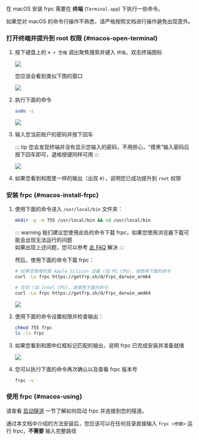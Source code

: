 <!-- markdownlint-disable MD041 -->

在 macOS 安装 frpc 需要在 **终端** (`Terminal.app`) 下执行一些命令。

如果您对 macOS 的命令行操作不熟悉，请严格按照文档进行操作避免出现意外。

### 打开终端并提升到 root 权限 {#macos-open-terminal}

1. 按下键盘上的 `⌘ + 空格` 调出聚焦搜索并键入 `终端`，双击终端图标

   ![](../_images/macos-0.png)

   您应该会看到类似下图的窗口

   ![](../_images/macos-1.png)

2. 执行下面的命令

   ```bash
   sudo -s
   ```

   ![](../_images/macos-2.png)

3. 输入您当前账户的密码并按下回车

   ::: tip
   您会发现终端并没有显示您输入的密码，不用担心，“摸黑”输入密码后按下回车即可，退格按键同样可用
   :::

   ![](../_images/macos-3.png)

4. 如果您看到和图里一样的输出（出现 `#`），说明您已成功提升到 `root` 权限

### 安装 frpc {#macos-install-frpc}

1. 使用下面的命令进入 `/usr/local/bin` 文件夹：

   ```bash
   mkdir -p -m 755 /usr/local/bin && cd /usr/local/bin
   ```

   ::: warning
   我们建议您使用此处的命令下载 frpc，如果您使用浏览器下载可能会出现无法运行的问题  
   如果出现上述问题，您可以参考 [此 FAQ](/faq/frpc.md#macos-run-frpc-issue) 解决
   :::

   然后，使用下面的命令下载 frpc：

   ```bash
   # 如果您使用的是 Apple Silicon 设备 (如 M1 CPU)，请使用下面的命令
   curl -Lo frpc https://getfrp.sh/d/frpc_darwin_arm64

   # 否则 (如 Intel CPU)，请使用下面的命令
   curl -Lo frpc https://getfrp.sh/d/frpc_darwin_amd64
   ```

   ![](../_images/macos-4.png)

2. 使用下面的命令设置权限并检查输出：

   ```bash
   chmod 755 frpc
   ls -ls frpc
   ```

3. 如果您看到和图中红框标记匹配的输出，说明 frpc 已完成安装并准备就绪

   ![](../_images/macos-5.png)

4. 您可以执行下面的命令再次确认以及查看 frpc 版本号

   ```bash
   frpc -v
   ```

### 使用 frpc {#macos-using}

请查看 [启动隧道](#running-frpc) 一节了解如何启动 frpc 并连接到您的隧道。

通过本文档中介绍的方法安装后，您应该可以在任何目录直接输入 `frpc <参数>` 运行 frpc，**不需要** 输入完整路径
